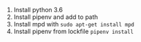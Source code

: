 1. Install python 3.6
2. Install pipenv and add to path
3. Install mpd with `sudo apt-get install mpd`
4. Install pipenv from lockfile `pipenv install`
